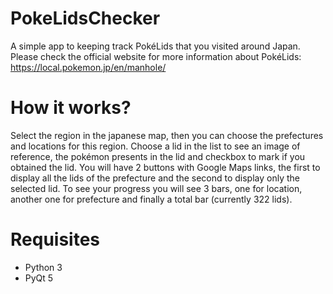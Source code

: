 # PokeLidsChecker

A simple app to keeping track PokéLids that you visited around Japan. Please check the official website for more information about PokéLids: https://local.pokemon.jp/en/manhole/

# How it works?

Select the region in the japanese map, then you can choose the prefectures and locations for this region.
Choose a lid in the list to see an image of reference, the pokémon presents in the lid and checkbox to mark if you obtained the lid.
You will have 2 buttons with Google Maps links, the first to display all the lids of the prefecture and the second to display only the selected lid.
To see your progress you will see 3 bars, one for location, another one for prefecture and finally a total bar (currently 322 lids).

# Requisites

- Python 3
- PyQt 5
